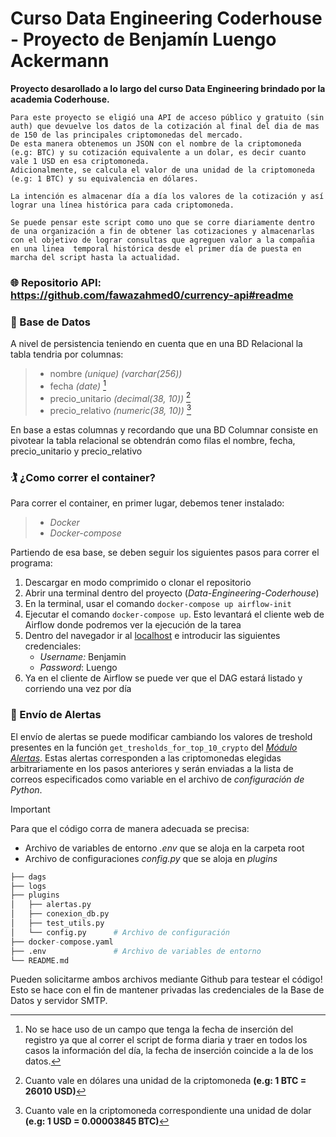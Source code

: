 # Curso Data Engineering Coderhouse - Proyecto de Benjamín Luengo Ackermann
**Proyecto desarollado a lo largo del curso Data Engineering brindado por la academia Coderhouse.**

    Para este proyecto se eligió una API de acceso público y gratuito (sin auth) que devuelve los datos de la cotización al final del dia de mas de 150 de las principales criptomonedas del mercado.
    De esta manera obtenemos un JSON con el nombre de la criptomoneda (e.g: BTC) y su cotización equivalente a un dolar, es decir cuanto vale 1 USD en esa criptomoneda. 
    Adicionalmente, se calcula el valor de una unidad de la criptomoneda (e.g: 1 BTC) y su equivalencia en dólares.

    La intención es almacenar día a día los valores de la cotización y así lograr una línea histórica para cada criptomoneda.

    Se puede pensar este script como uno que se corre diariamente dentro de una organización a fin de obtener las cotizaciones y almacenarlas con el objetivo de lograr consultas que agreguen valor a la compañia en una linea  temporal histórica desde el primer día de puesta en marcha del script hasta la actualidad.


### :globe_with_meridians: Repositorio API: https://github.com/fawazahmed0/currency-api#readme


### :floppy_disk: Base de Datos
A nivel de persistencia teniendo en cuenta que en una BD Relacional la tabla tendria por columnas:
>
> - nombre *(unique) (varchar(256))*
> - fecha *(date)* [^3]
> - precio_unitario *(decimal(38, 10))* [^1]
> - precio_relativo *(numeric(38, 10))* [^2]  
 
 En base a estas columnas y recordando que una BD Columnar consiste en pivotear la tabla relacional se obtendrán como filas el nombre, fecha, precio_unitario y precio_relativo

[^1]: Cuanto vale en dólares una unidad de la criptomoneda **(e.g: 1 BTC = 26010 USD)**
[^2]: Cuanto vale en la criptomoneda correspondiente una unidad de dolar **(e.g: 1 USD = 0.00003845 BTC)** 
[^3]: No se hace uso de un campo que tenga la fecha de inserción del registro ya que al correr el script de forma diaria y traer en todos los casos la información del día, la fecha de inserción coincide a la de los datos.

### :golfing: ¿Como correr el container?
Para correr el container, en primer lugar, debemos tener instalado:

> - *Docker*
> - *Docker-compose*

Partiendo de esa base, se deben seguir los siguientes pasos para correr el programa:

1. Descargar en modo comprimido o clonar el repositorio
2. Abrir una terminal dentro del proyecto (*Data-Engineering-Coderhouse*)
3. En la terminal, usar el comando ```docker-compose up airflow-init```
4. Ejecutar el comando ```docker-compose up```. Esto levantará el cliente web de Airflow donde podremos ver la ejecución de la tarea
5. Dentro del navegador ir al [localhost](http://localhost:8080) e introducir las siguientes credenciales:
    - *Username:* Benjamin
    - *Password*: Luengo
6. Ya en el cliente de Airflow se puede ver que el DAG estará listado y corriendo una vez por día


### :incoming_envelope: Envío de Alertas
El envío de alertas se puede modificar cambiando los valores de treshold presentes en la función ```get_tresholds_for_top_10_crypto``` del *[Módulo Alertas](plugins/alertas.py)*. 
Estas alertas corresponden a las criptomonedas elegidas arbitrariamente en los pasos anteriores y serán enviadas a la lista de correos especificados como variable en el archivo de *configuración de Python*.

> [!IMPORTANT]
> Para que el código corra de manera adecuada se precisa:
> - Archivo de variables de entorno *.env* que se aloja en la carpeta root
> - Archivo de configuraciones *config.py* que se aloja en *plugins*
>```python
>├── dags                    
>├── logs                 
>├── plugins
>│   ├── alertas.py                      
>│   ├── conexion_db.py         
>│   ├── test_utils.py    
>│   └── config.py      # Archivo de configuración                
>├── docker-compose.yaml 
>├── .env               # Archivo de variables de entorno 
>└── README.md
>```
> Pueden solicitarme ambos archivos mediante Github para testear el código!<br>
> Esto se hace con el fin de mantener privadas las credenciales de la Base de Datos y servidor SMTP.

